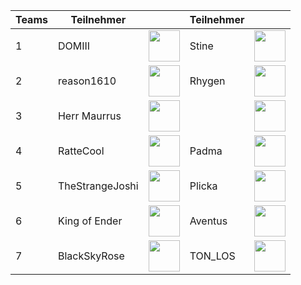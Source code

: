 | **Teams** 	| **Teilnehmer**   	|                                                                                                                 	| **Teilnehmer** 	|                                                                                                               	|
|-----------	|------------------	|-----------------------------------------------------------------------------------------------------------------	|----------------	|---------------------------------------------------------------------------------------------------------------	|
| 1         	| DOMIII           	| [<img src="https://www.svgrepo.com/show/13671/youtube.svg" width=50>](https://www.youtube.com/@domiii)          	| Stine          	| [<img src="https://www.svgrepo.com/show/13671/youtube.svg" width=50>](https://www.youtube.com/@stineversum)   	|
| 2         	| reason1610       	| [<img src="https://www.svgrepo.com/show/13671/youtube.svg" width=50>](https://www.youtube.com/@reason1610)      	| Rhygen         	| [<img src="https://www.svgrepo.com/show/13671/youtube.svg" width=50>](https://www.youtube.com/@rhygen)        	|
| 3         	| Herr Maurrus     	| [<img src="https://www.svgrepo.com/show/13671/youtube.svg" width=50>](https://www.youtube.com/@herrmaurrus)     	|                	| [<img src="https://www.svgrepo.com/show/13671/youtube.svg" width=50>](https://www.twitch.tv/)                 	|
| 4         	| RatteCool        	| [<img src="https://www.svgrepo.com/show/13671/youtube.svg" width=50>](https://www.youtube.com/@rattecool)       	| Padma          	| [<img src="https://www.svgrepo.com/show/13671/youtube.svg" width=50>](https://www.youtube.com/@_padma_)       	|
| 5         	| TheStrangeJoshi 	| [<img src="https://www.svgrepo.com/show/448251/twitch.svg" width=50>](https://www.twitch.tv/thestrangejoshi)    	| Plicka         	| [<img src="https://www.svgrepo.com/show/13671/youtube.svg" width=50>](https://www.youtube.com/@plickayt)      	|
| 6         	| King of Ender    	| [<img src="https://www.svgrepo.com/show/13671/youtube.svg" width=50>](https://www.youtube.com/@kingofender)     	| Aventus        	| [<img src="https://www.svgrepo.com/show/13671/youtube.svg" width=50>](https://www.youtube.com/@KaiserAventus) 	|
| 7         	| BlackSkyRose     	| [<img src="https://www.svgrepo.com/show/13671/youtube.svg" width=50>](https://www.youtube.com/@blackskyrose119) 	| TON_LOS        	| [<img src="https://www.svgrepo.com/show/448251/twitch.svg" width=50>]( https://www.twitch.tv/ton_los)         	|
